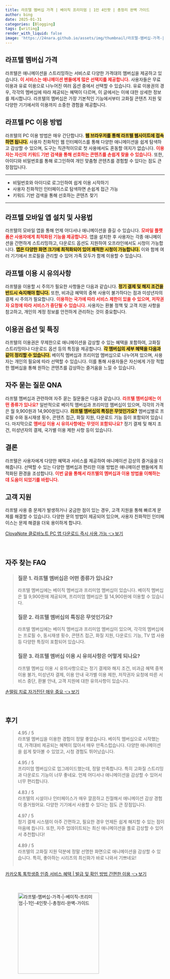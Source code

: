 ```yaml
---
title: 라프텔 멤버십 가격 | 베이직 프리미엄 | 1인 4인팟 | 총정리 완벽 가이드
author: bing
date: 2025-01-31
categories: [Blogging]
tags: [writing]
render_with_liquid: false
image: 'https://24nara.github.io/assets/img/thumbnail/라프텔-멤버십-가격-|-베이직-프리미엄-|-1인-4인팟-|-총정리-완벽-가이드.webp'
---
```



<h2 id='라프텔_멤버십_가격'>라프텔 멤버십 가격</h2>

<p>라프텔은 애니메이션을 스트리밍하는 서비스로 다양한 가격대의 멤버십을 제공하고 있습니다. <b><span style="color: #ee2323;">이 서비스는 애니메이션 팬들에게 많은 선택지를 제공합니다.</span></b> 사용자들은 무료 이용과 유료 이용으로 나누어진 여러 옵션 중에서 선택할 수 있습니다. 유료 이용권의 경우, 각각의 멤버십에 따라 제공되는 혜택이 다르며, 이 글에서는 이에 대한 상세한 정보를 제시합니다. 라프텔의 멤버십은 가장 기본적인 기능에서부터 고화질 콘텐츠 지원 및 다양한 기기에서의 이용까지 소중한 경험을 제공합니다.</p>

<h2 id='라프텔_PC_이용_방법'>라프텔 PC 이용 방법</h2>

<p>라프텔의 PC 이용 방법은 매우 간단합니다. <b><span style="background-color: #ffe066;">웹 브라우저를 통해 라프텔 웹사이트에 접속하면 됩니다.</span></b> 사용자 친화적인 웹 인터페이스를 통해 다양한 애니메이션을 쉽게 탐색하고 감상할 수 있으며, 도구는 직관적이므로 첫 사용에서도 혼동할 여지가 없습니다. <b><span style="color: #ee2323;">이용자는 자신의 키워드 기반 검색을 통해 선호하는 콘텐츠를 손쉽게 찾을 수 있습니다.</span></b> 또한, 아이디와 비밀번호를 통해 로그인하여 개인 맞춤형 콘텐츠를 경험할 수 있다는 점도 큰 장점입니다.</p>

<hr />

<ul>
    <li>비밀번호와 아이디로 로그인하여 쉽게 이용 시작하기</li>
    <li>사용자 친화적인 인터페이스로 탐색하면 손쉽게 접근 가능</li>
    <li>키워드 기반 검색을 통해 선호하는 콘텐츠 찾기</li>
</ul>

<hr />

<h2 id='모바일_앱_설치_및_사용법'>라프텔 모바일 앱 설치 및 사용법</h2>

<p>라프텔의 모바일 앱을 통해 언제 어디서나 애니메이션을 즐길 수 있습니다. <b><span style="color: #ee2323;">모바일 플랫폼은 사용자에게 최적화된 기능을 제공합니다.</span></b> 앱을 설치한 후 사용자는 각종 애니메이션을 간편하게 스트리밍하고, 다운로드 옵션도 지원하여 오프라인에서도 시청이 가능합니다. <b><span style="background-color: #ffe066;">앱은 다양한 화면 크기에 최적화되어 있어 쾌적한 시청이 가능합니다.</span></b> 이와 함께 여러 기기에서 프로필을 관리할 수 있어 가족 모두가 함께 이용할 수 있습니다.</p>

<h2 id='이용_시_유의사항'>라프텔 이용 시 유의사항</h2>

<p>라프텔을 이용할 시 주의가 필요한 사항들은 다음과 같습니다. <b><span style="background-color: #ffe066;">정기 결제 및 해지 조건을 반드시 숙지해야 합니다.</span></b> 또한, 비과금 혜택의 중복 사용이 불가하다는 점과 미성년자의 결제 시 주의가 필요합니다. <b><span style="color: #ee2323;">이용하는 국가에 따라 서비스 제한이 있을 수 있으며, 저작권자 요청에 따라 서비스가 중단될 수 있습니다.</span></b> 사용자는 환불 정책 및 고객 지원 사항을 참고하고, 개인의 계정 정보를 안전하게 관리하는 것이 중요합니다.</p>

<h2 id='이용권_옵션_및_특징'>이용권 옵션 및 특징</h2>

<p>라프텔의 이용권은 무제한으로 애니메이션을 감상할 수 있는 혜택을 포함하여, 고화질 스트리밍이나 다운로드 옵션 등의 특징을 제공합니다. <b><span style="background-color: #ffe066;">각 멤버십의 세부 혜택을 다음과 같이 정리할 수 있습니다.</span></b> 베이직 멤버십과 프리미엄 멤버십으로 나누어져 있으며, 사용자는 개인의 필요에 따라 선택할 수 있습니다. 이를 통해 사용자들은 자신에게 가장 적합한 멤버십을 통해 원하는 콘텐츠를 감상하는 즐거움을 느낄 수 있습니다.</p>

<h2 id='자주_묻는_질문'>자주 묻는 질문 QNA</h2>

<p>라프텔 멤버십과 관련하여 자주 묻는 질문들은 다음과 같습니다. <b><span style="color: #ee2323;">라프텔 멤버십에는 어떤 종류가 있나요?</span></b> 일반적으로 베이직 멤버십과 프리미엄 멤버십이 있으며, 각각의 가격은 월 9,900원과 14,900원입니다. <b><span style="background-color: #ffe066;">라프텔 멤버십의 특징은 무엇인가요?</span></b> 멤버십별로 프로필 수와 동시재생 횟수, 콘텐츠 접근, 화질 지원, 다운로드 기능 등이 포함되어 있습니다. 마지막으로 <b><span style="color: #ee2323;">멤버십 이용 시 유의사항에는 무엇이 포함되나요?</span></b> 정기 결제 및 해지 조건, 미성년자의 결제, 국가별 이용 제한 사항 등이 있습니다.</p>

<h2 id='결론'>결론</h2>

<p>라프텔은 사용자에게 다양한 혜택과 서비스를 제공하여 애니메이션 감상의 즐거움을 더해줍니다. 선택할 수 있는 다양한 멤버십과 편리한 이용 방법은 애니메이션 팬들에게 최적화된 환경을 조성합니다. <b><span style="color: #ee2323;">이번 글을 통해서 라프텔의 멤버십과 이용 방법을 이해하는 데 도움이 되었기를 바랍니다.</span></b></p>

<h2 id='고객_지원'>고객 지원</h2>

<p>라프텔 사용 중 문제가 발생하거나 궁금한 점이 있는 경우, 고객 지원을 통해 빠르게 문제를 해결할 수 있습니다. 다양한 문의 방법이 제공되어 있으며, 사용자 친화적인 인터페이스는 문제 해결을 더욱 용이하게 합니다.</p>


<p><a class="click-button" title="ClovaNote 클로바노트 PC 앱 다운로드 즉시 사용 가능" href="https://24nara.github.io/posts/ClovaNote-%ED%81%B4%EB%A1%9C%EB%B0%94%EB%85%B8%ED%8A%B8-PC-%EC%95%B1-%EB%8B%A4%EC%9A%B4%EB%A1%9C%EB%93%9C-%EC%A6%89%EC%8B%9C-%EC%82%AC%EC%9A%A9-%EA%B0%80%EB%8A%A5/" rel="dofollow">ClovaNote 클로바노트 PC 앱 다운로드 즉시 사용 가능 👈 보기</a></p><br>
<h2 id='자주_찾는_FAQ'>자주 찾는 FAQ</h2>
<div itemscope="" itemtype="https://schema.org/FAQPage"> 
<blockquote> 
<div itemscope="" itemprop="mainEntity" itemtype="https://schema.org/Question"> 
<h3 itemprop="name">질문 1. 라프텔 멤버십은 어떤 종류가 있나요?</h3> 
<div itemscope="" itemprop="acceptedAnswer" itemtype="https://schema.org/Answer"> 
<span itemprop="text"> 
<p>라프텔 멤버십에는 베이직 멤버십과 프리미엄 멤버십이 있습니다. 베이직 멤버십은 월 9,900원에 제공되며, 프리미엄 멤버십은 월 14,900원에 이용할 수 있습니다.</p> 
</span> 
</div> 
</div> 

<div itemscope="" itemprop="mainEntity" itemtype="https://schema.org/Question"> 
<h3 itemprop="name">질문 2. 라프텔 멤버십의 특징은 무엇인가요?</h3> 
<div itemscope="" itemprop="acceptedAnswer" itemtype="https://schema.org/Answer"> 
<span itemprop="text"> 
<p>라프텔 멤버십에는 베이직 멤버십과 프리미엄 멤버십이 있으며, 각각의 멤버십에는 프로필 수, 동시재생 횟수, 콘텐츠 접근, 화질 지원, 다운로드 기능, TV 앱 사용 등 다양한 특징이 포함되어 있습니다.</p> 
</span> 
</div> 
</div> 

<div itemscope="" itemprop="mainEntity" itemtype="https://schema.org/Question"> 
<h3 itemprop="name">질문 3. 라프텔 멤버십 이용 시 유의사항은 어떻게 되나요?</h3> 
<div itemscope="" itemprop="acceptedAnswer" itemtype="https://schema.org/Answer"> 
<span itemprop="text"> 
<p>라프텔 멤버십 이용 시 유의사항으로는 정기 결제와 해지 조건, 비과금 혜택 중복 이용 불가, 미성년자 결제, 이용 안내 국가별 이용 제한, 저작권자 요청에 따른 서비스 중단, 환불 안내, 고객 지원에 대한 유의사항이 있습니다.</p> 
</span> 
</div> 
</div> 
</blockquote> 
</div>
<p><a class="click-button" title="손떨림 치료 자가진단 매우 중요" href="https://24nara.github.io/posts/%EC%86%90%EB%96%A8%EB%A6%BC-%EC%B9%98%EB%A3%8C-%EC%9E%90%EA%B0%80%EC%A7%84%EB%8B%A8-%EB%A7%A4%EC%9A%B0-%EC%A4%91%EC%9A%94/" rel="dofollow">손떨림 치료 자가진단 매우 중요 👈 보기</a></p><br>
<h2 id='후기'>후기</h2>
<div itemscope itemtype="https://schema.org/Product">
  <blockquote>
  <div itemprop="review" itemscope itemtype="https://schema.org/Review">
      <div itemprop="reviewRating" itemscope itemtype="https://schema.org/Rating"> <span itemprop="ratingValue">4.95</span> / <span itemprop="bestRating">5</span> </div>
      <span itemprop="reviewBody">라프텔 멤버십을 이용한 경험이 정말 좋았습니다. 베이직 멤버십으로 시작했는데, 가격대비 제공되는 혜택이 많아서 매우 만족스럽습니다. 다양한 애니메이션을 쉽게 찾아볼 수 있었고, 시청 경험도 뛰어났습니다.</span>
  </div>
  <br>
  <div itemprop="review" itemscope itemtype="https://schema.org/Review">
      <div itemprop="reviewRating" itemscope itemtype="https://schema.org/Rating"> <span itemprop="ratingValue">4.95</span> / <span itemprop="bestRating">5</span> </div>
      <span itemprop="reviewBody">프리미엄 멤버십으로 업그레이드했는데, 정말 만족합니다. 특히 고화질 스트리밍과 다운로드 기능이 너무 좋네요. 언제 어디서나 애니메이션을 감상할 수 있어서 너무 편리합니다.</span>
  </div>
  <br>
  <div itemprop="review" itemscope itemtype="https://schema.org/Review">
      <div itemprop="reviewRating" itemscope itemtype="https://schema.org/Rating"> <span itemprop="ratingValue">4.83</span> / <span itemprop="bestRating">5</span> </div>
      <span itemprop="reviewBody">라프텔의 시설이나 인터페이스가 매우 깔끔하고 친절해서 애니메이션 감상 경험이 즐거웠어요. 다양한 기기에서 사용할 수 있다는 점도 큰 장점입니다.</span>
  </div>
  <br>
  <div itemprop="review" itemscope itemtype="https://schema.org/Review">
      <div itemprop="reviewRating" itemscope itemtype="https://schema.org/Rating"> <span itemprop="ratingValue">4.97</span> / <span itemprop="bestRating">5</span> </div>
      <span itemprop="reviewBody">정기 결제 시스템이 아주 간편하고, 필요한 경우 언제든 쉽게 해지할 수 있는 점이 마음에 듭니다. 또한, 자주 업데이트되는 최신 애니메이션을 풀로 감상할 수 있어서 추천합니다!</span>
  </div>
  <br>
  <div itemprop="review" itemscope itemtype="https://schema.org/Review">
      <div itemprop="reviewRating" itemscope itemtype="https://schema.org/Rating"> <span itemprop="ratingValue">4.89</span> / <span itemprop="bestRating">5</span> </div>
      <span itemprop="reviewBody">라프텔의 고화질 지원 덕분에 정말 선명한 화면으로 애니메이션을 감상할 수 있습니다. 특히, 좋아하는 시리즈의 최신화가 바로 나와서 기쁘네요!</span>
  </div>
  <br>
  </blockquote>
</div>
<p><a class="click-button" title="카카오톡 톡학생증 인증 서비스 혜택 | 발급 및 확인 방법 간편한 이용" href="https://24nara.github.io/posts/%EC%B9%B4%EC%B9%B4%EC%98%A4%ED%86%A1-%ED%86%A1%ED%95%99%EC%83%9D%EC%A6%9D-%EC%9D%B8%EC%A6%9D-%EC%84%9C%EB%B9%84%EC%8A%A4-%ED%98%9C%ED%83%9D-%EB%B0%9C%EA%B8%89-%EB%B0%8F-%ED%99%95%EC%9D%B8-%EB%B0%A9%EB%B2%95-%EA%B0%84%ED%8E%B8%ED%95%9C-%EC%9D%B4%EC%9A%A9/" rel="dofollow">카카오톡 톡학생증 인증 서비스 혜택 | 발급 및 확인 방법 간편한 이용 👈 보기</a></p><br>
<figure class="image"><img src="https://24nara.github.io/assets/img/thumbnail/라프텔-멤버십-가격-|-베이직-프리미엄-|-1인-4인팟-|-총정리-완벽-가이드.webp" alt="라프텔-멤버십-가격-|-베이직-프리미엄-|-1인-4인팟-|-총정리-완벽-가이드" width="256" height="256"></figure>